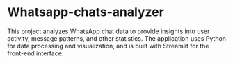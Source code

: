 # Whatsapp-chats-analyzer
This project analyzes WhatsApp chat data to provide insights into user activity, message patterns, and other statistics. The application uses Python for data processing and visualization, and is built with Streamlit for the front-end interface.
